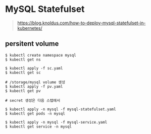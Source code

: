 # MySQL Statefulset

> https://blog.knoldus.com/how-to-deploy-mysql-statefulset-in-kubernetes/

## persitent volume

```
$ kubectl create namespace mysql
$ kubectl get ns

$ kubectl apply -f sc.yaml
$ kubectl get sc

# /storage/mysql volume 생성
$ kubectl apply -f pv.yaml
$ kubectl get pv

# secret 생성은 다음 스텝에서

$ kubectl apply -n mysql -f mysql-statefulset.yaml
$ kubectl get pods -n mysql

$ kubectl apply -n mysql -f mysql-service.yaml
$ kubectl get service -n mysql

```
